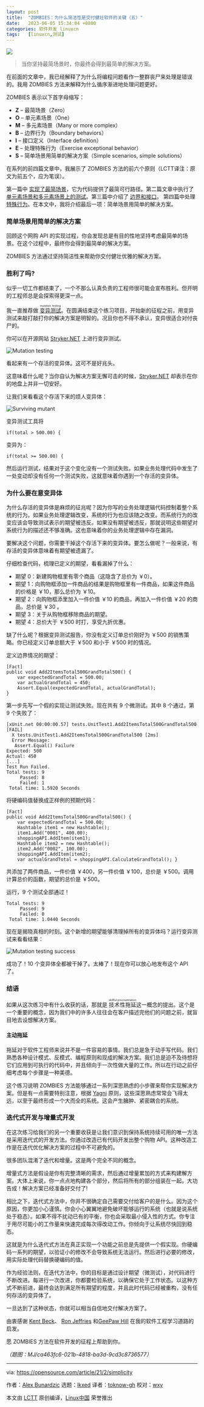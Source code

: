 ```yaml
---
layout: post
title:	"ZOMBIES：为什么简洁性是交付健壮软件的关键（五）"
date:	2023-06-05 15:34:04 +0800 
categories:	软件开发 linuxcn 
tags:	[linuxcn,测试]
---
```



![](/Asserts/Images/album/202306/05/153322mror89lsrwl9os3g.jpg)



> 
> 当你坚持最简场景时，你最终会得到最简单的解决方案。
> 
> 
> 


在前面的文章中，我已经解释了为什么将编程问题看作一整群丧尸来处理是错误的。我用 ZOMBIES 方法来解释为什么循序渐进地处理问题更好。


ZOMBIES 表示以下首字母缩写：


* **Z** – 最简场景（Zero）
* **O** – 单元素场景（One）
* **M** – 多元素场景（Many or more complex）
* **B** – 边界行为（Boundary behaviors）
* **I** – 接口定义（Interface definition）
* **E** – 处理特殊行为（Exercise exceptional behavior）
* **S** – 简单场景用简单的解决方案（Simple scenarios, simple solutions）


在系列的前四篇文章中，我展示了 ZOMBIES 方法的前六个原则（LCTT译注：原文为前五个，应为笔误）。


第一篇中 [实现了最简场景](/article-15808-1.html)，它为代码提供了最简可行路径。第二篇文章中执行了 [单元素场景和多元素场景上的测试](/article-15817-1.html)。第三篇中介绍了 [边界和接口](/article-15859-1.html)。 第四篇中处理 [特殊行为](/article-15860-1.html)。在本文中，我将介绍最后一项：简单场景用简单的解决方案。


### 简单场景用简单的解决方案


回顾这个网购 API 的实现过程，你会发现总是有目的性地坚持考虑最简单的场景。在这个过程中，最终你会得到最简单的解决方案。


ZOMBIES 方法通过坚持简洁性来帮助你交付健壮优雅的解决方案。


### 胜利了吗?


似乎一切工作都结束了，一个不那么认真负责的工程师很可能会宣布胜利。但开明的工程师总是会探索得更深一点。


我一直推荐做 <ruby> <a href="https://opensource.com/article/19/9/mutation-testing-example-definition">  变异测试 </a> <rt>  mutation testing </rt></ruby>。在圆满结束这个练习项目，开始新的征程之前，用变异测试来敲打敲打你的解决方案是明智的。况且你也不得不承认，变异很适合对付丧尸的。


你可以在开源网站 [Stryker.NET](https://stryker-mutator.io/) 上进行变异测试。


![Mutation testing](/Asserts/Images/album/202306/05/153404o9nj00txb0t0cuo0.png)


看起来有一个存活的变异体。这可不是好兆头。


这意味着什么呢？当你自认为解决方案无懈可击的时候，[Stryker.NET](http://Stryker.NET) 却表示在你的地盘上并非一切安好。


让我们来看看这个存活下来的烦人变异体：


![Surviving mutant](/Asserts/Images/album/202306/05/153405n1peiicuzu6imczv.png)


变异测试工具将



```
if(total > 500.00) {

```

变异为：



```
if(total >= 500.00) {

```

然后运行测试，结果对于这个变化没有一个测试失败。如果业务处理代码中发生了一处变动却没有任何一个测试失败，这就意味着你遇到一个存活的变异体。


### 为什么要在意变异体


为什么存活的变异体是麻烦的征兆呢？因为你写的业务处理逻辑代码控制着整个系统的行为。如果业务处理逻辑改变，系统的行为也应该随之改变。而系统行为的改变应该会导致测试表示的期望被违反。如果没有期望被违反，那就说明这些期望对系统行为的描述还不够准确。这也意味着你的业务处理逻辑中存在漏洞。


要解决这个问题，你需要干掉这个存活下来的变异体。要怎么做呢？一般来说，有存活的变异体意味着有期望被遗漏了。


仔细检查代码，梳理已定义的期望，看看漏掉了什么：


* 期望 0：新建购物框里有零个商品（这隐含了总价为 ￥0）。
* 期望 1：向购物框添加一件商品的结果是购物框里有一件商品，如果这件商品的价格是 ￥10，那么总价为 ￥10。
* 期望 2：向购物框添里加入一件价值 ￥10 的商品，再加入一件价值 ￥20 的商品，总价是 ￥30 。
* 期望 3：关于从购物框移除商品的期望。
* 期望 4：总价大于 ￥500 时打，享受九折优惠。


缺了什么呢？根据变异测试报告，你没有定义订单总价刚好为 ￥500 的销售策略。你已经定义订单总额大于 ￥500 和小于 ￥500 时的情况。


定义边界情况的期望：



```
[Fact]
public void Add2ItemsTotal500GrandTotal500() {
	var expectedGrandTotal = 500.00;
	var actualGrandTotal = 450;
	Assert.Equal(expectedGrandTotal, actualGrandTotal);
}

```

第一步先写一个假的实现让测试失败。现在共有 9 个微测试。其中 8 个通过，第 9 个失败了：



```
[xUnit.net 00:00:00.57] tests.UnitTest1.Add2ItemsTotal500GrandTotal500 [FAIL]
  X tests.UnitTest1.Add2ItemsTotal500GrandTotal500 [2ms]
  Error Message:
   Assert.Equal() Failure
Expected: 500
Actual: 450
[...]
Test Run Failed.
Total tests: 9
     Passed: 8
     Failed: 1
 Total time: 1.5920 Seconds

```

将硬编码值替换成正样例的预期代码：



```
[Fact]
public void Add2ItemsTotal500GrandTotal500() {
	var expectedGrandTotal = 500.00;
	Hashtable item1 = new Hashtable();
	item1.Add("0001", 400.00);
	shoppingAPI.AddItem(item1);
	Hashtable item2 = new Hashtable();
	item2.Add("0002", 100.00);
	shoppingAPI.AddItem(item2);
	var actualGrandTotal = shoppingAPI.CalculateGrandTotal(); }

```

共添加了两件商品，一件价值 ￥400，另一件价值 ￥100，总价是 ￥500。调用计算总价的函数，期望的总价是 ￥500。


运行，9 个测试全部通过！



```
Total tests: 9
     Passed: 9
     Failed: 0
 Total time: 1.0440 Seconds

```

现在是揭晓真相的时刻。这个新增的期望能够清理掉所有的变异体吗？运行变异测试来看看结果：


![Mutation testing success](/Asserts/Images/album/202306/05/153405x3ququh3k4puxpsi.png)


成功了！10 个变异体全都被干掉了。太棒了！现在你可以放心地发布这个 API 了。


### 结语


如果从这次练习中有什么收获的话，那就是 <ruby> 技术性拖延 <rt>  skillful procrastination </rt></ruby> 这一概念的提出。这个是一个重要的概念，因为我们中的许多人往往会在客户描述完他们的问题之前，就盲目地去设想解决方案。


#### 主动拖延


拖延对于软件工程师来说并不是一件容易的事情。我们总是急于动手写代码。我们熟悉各种设计模式、反模式、编程原则和现成的解决方案。我们总是迫不及待想将它们应用到可执行的代码中，并且倾向于一次性做大量的工作。所以在行动之前仔细考虑每个步骤是一种美德。


这个练习说明 ZOMBIES 方法能够通过一系列深思熟虑的小步骤来帮你实现解决方案。但是有一点需要特别注意，根据 [Yagni](https://martinfowler.com/bliki/Yagni.html) 原则，这些深思熟虑常常会飞得太远，以至于最终形成一个大而全的系统。这会产生臃肿、紧密耦合的系统。


### 迭代式开发与增量式开发


在这次练习给我们的另一个重要收获是让我们意识到保持系统持续可用的唯一方法是采用迭代式的开发方法。你通过改造已有代码开发出整个购物 API。这种改造工作是在迭代优化解决方案的过程中不可避免的。


很多团队混淆了迭代和增量。这是两个完全不同的概念。


增量式方法是假设是你有完整清晰的需求，然后通过增量累加的方式来构建解方案。大体上来说，你一点点地构建各个部分，然后将所有的部分组装在一起。大功告成！解决方案已经准备好交付了!


相比之下，迭代式方法中，你并不很确定自己需要交付给客户的是什么。因为这个原因，你更加小心谨慎。你会小心翼翼地避免破坏能够运行的系统（也就是说系统处于稳态）。如果不得不扰动已有的平衡，你也会采取最小侵入性的方式。你专注于用尽可能小的工作量来快速完成每次得改动工作。你倾向于让系统尽快回到稳态。


这就是为什么迭代式方法在真正实现一个功能之前总是先提供一个假实现。你硬编码一系列的期望，以验证小的修改不会导致系统无法运行。然后进行必要的修改，用实际处理代码替换硬编码的值。


作为经验法则，在迭代方法中，你的目标是通过设计期望（微测试），对代码进行不断改进。每进行一次改进，你都要检验系统，以确保它处于工作状态。以这种方式不断前进，最终会达到满足所有期望的程度，并且此时代码已经被重构，没有任何存活的变异体了。


一旦达到了这种状态，你就可以相当自信地交付解决方案了。


由衷感谢 [Kent Beck](https://en.wikipedia.org/wiki/Kent_Beck)、 [Ron Jeffries](https://en.wikipedia.org/wiki/Ron_Jeffries) 和[GeePaw Hill](https://www.geepawhill.org/) 在我的软件工程学习道路的启发。


愿 ZOMBIES 方法在软件开发的征程上帮助到你。


*（题图：MJ/ca463fc6-021b-4818-ba3d-9cd3c8736577）*




---


via: <https://opensource.com/article/21/2/simplicity>


作者：[Alex Bunardzic](https://opensource.com/users/alex-bunardzic) 选题：[lkxed](https://github.com/lkxed/) 译者：[toknow-gh](https://github.com/toknow-gh) 校对：[wxy](https://github.com/wxy)


本文由 [LCTT](https://github.com/LCTT/TranslateProject) 原创编译，[Linux中国](https://linux.cn/) 荣誉推出
